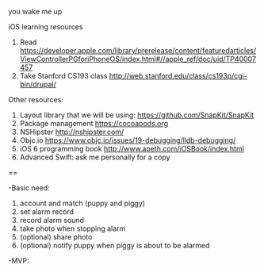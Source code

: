 you wake me up

iOS learning resources

1. Read https://developer.apple.com/library/prerelease/content/featuredarticles/ViewControllerPGforiPhoneOS/index.html#//apple_ref/doc/uid/TP40007457
2. Take Stanford CS193 class 
http://web.stanford.edu/class/cs193p/cgi-bin/drupal/

Other resources:

1. Layout library that we will be using: https://github.com/SnapKit/SnapKit
2. Package management https://cocoapods.org
3. NSHipster http://nshipster.com/
4. Objc.io https://www.objc.io/issues/19-debugging/lldb-debugging/
5. iOS 6 programming book http://www.apeth.com/iOSBook/index.html
6. Advanced Swift: ask me personally for a copy

==

-Basic need:

1. account and match (puppy and piggy)
2. set alarm record
3. record alarm sound
4. take photo when stopping alarm
5. (optional) share photo
6. (optional) notify puppy when piggy is about to be alarmed

-MVP:
 
